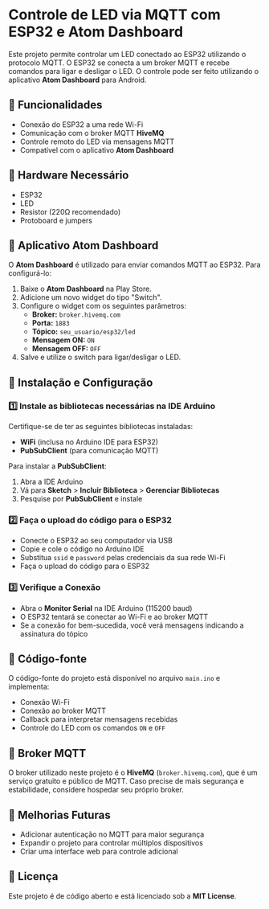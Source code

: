 # Controle de LED via MQTT com ESP32 e Atom Dashboard

Este projeto permite controlar um LED conectado ao ESP32 utilizando o protocolo MQTT. O ESP32 se conecta a um broker MQTT e recebe comandos para ligar e desligar o LED. O controle pode ser feito utilizando o aplicativo **Atom Dashboard** para Android.

## 📌 Funcionalidades
- Conexão do ESP32 a uma rede Wi-Fi
- Comunicação com o broker MQTT **HiveMQ**
- Controle remoto do LED via mensagens MQTT
- Compatível com o aplicativo **Atom Dashboard**

## 🔧 Hardware Necessário
- ESP32
- LED
- Resistor (220Ω recomendado)
- Protoboard e jumpers

## 📲 Aplicativo Atom Dashboard
O **Atom Dashboard** é utilizado para enviar comandos MQTT ao ESP32. Para configurá-lo:
1. Baixe o **Atom Dashboard** na Play Store.
2. Adicione um novo widget do tipo "Switch".
3. Configure o widget com os seguintes parâmetros:
   - **Broker:** `broker.hivemq.com`
   - **Porta:** `1883`
   - **Tópico:** `seu_usuario/esp32/led`
   - **Mensagem ON:** `ON`
   - **Mensagem OFF:** `OFF`
4. Salve e utilize o switch para ligar/desligar o LED.

## 🔌 Instalação e Configuração
### 1️⃣ Instale as bibliotecas necessárias na IDE Arduino
Certifique-se de ter as seguintes bibliotecas instaladas:
- **WiFi** (inclusa no Arduino IDE para ESP32)
- **PubSubClient** (para comunicação MQTT)

Para instalar a **PubSubClient**:
1. Abra a IDE Arduino
2. Vá para **Sketch** > **Incluir Biblioteca** > **Gerenciar Bibliotecas**
3. Pesquise por **PubSubClient** e instale

### 2️⃣ Faça o upload do código para o ESP32
- Conecte o ESP32 ao seu computador via USB
- Copie e cole o código no Arduino IDE
- Substitua `ssid` e `password` pelas credenciais da sua rede Wi-Fi
- Faça o upload do código para o ESP32

### 3️⃣ Verifique a Conexão
- Abra o **Monitor Serial** na IDE Arduino (115200 baud)
- O ESP32 tentará se conectar ao Wi-Fi e ao broker MQTT
- Se a conexão for bem-sucedida, você verá mensagens indicando a assinatura do tópico

## 📝 Código-fonte
O código-fonte do projeto está disponível no arquivo `main.ino` e implementa:
- Conexão Wi-Fi
- Conexão ao broker MQTT
- Callback para interpretar mensagens recebidas
- Controle do LED com os comandos `ON` e `OFF`

## 📡 Broker MQTT
O broker utilizado neste projeto é o **HiveMQ** (`broker.hivemq.com`), que é um serviço gratuito e público de MQTT. Caso precise de mais segurança e estabilidade, considere hospedar seu próprio broker.

## 🚀 Melhorias Futuras
- Adicionar autenticação no MQTT para maior segurança
- Expandir o projeto para controlar múltiplos dispositivos
- Criar uma interface web para controle adicional

## 📜 Licença
Este projeto é de código aberto e está licenciado sob a **MIT License**.

